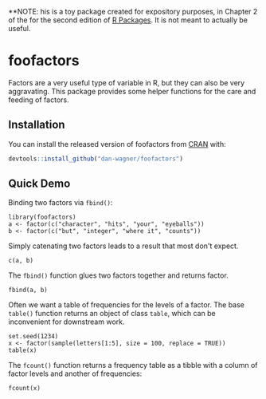 **NOTE: his is a toy package created for expository purposes, in Chapter 2 of the 
for the second edition of [R Packages](https://r-pkgs.org). It is not meant to actually be useful. 

# foofactors

<!-- badges: start -->
<!-- badges: end -->

Factors are a very useful type of variable in R, but they can also be very aggravating. This package provides some helper functions for the care and feeding of factors.

## Installation

You can install the released version of foofactors from [CRAN](https://CRAN.R-project.org) with:

``` r
devtools::install_github("dan-wagner/foofactors")
```

## Quick Demo
Binding two factors via `fbind()`:

```{r}
library(foofactors)
a <- factor(c("character", "hits", "your", "eyeballs"))
b <- factor(c("but", "integer", "where it", "counts"))
```

Simply catenating two factors leads to a result that most don't expect.

```{r}
c(a, b)
```

The `fbind()` function glues two factors together and returns factor.

```{r}
fbind(a, b)
```

Often we want a table of frequencies for the levels of a factor. The base `table()` function returns an object of class `table`, which can be inconvenient for downstream work.

```{r}
set.seed(1234)
x <- factor(sample(letters[1:5], size = 100, replace = TRUE))
table(x)
```

The `fcount()` function returns a frequency table as a tibble with a column of factor levels and another of frequencies:

```{r}
fcount(x)
```

